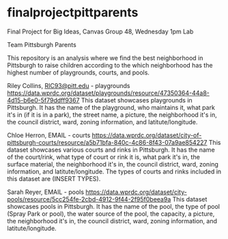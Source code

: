 # finalprojectpittparents

Final Project for Big Ideas, Canvas Group 48, Wednesday 1pm Lab

Team Pittsburgh Parents

This repository is an analysis where we find the best neighborhood in Pittsburgh to raise children according to the which neighborhood has the highest number of playgrounds, courts, and pools.

Riley Collins, RIC93@pitt.edu - playgrounds 
https://data.wprdc.org/dataset/playgrounds/resource/47350364-44a8-4d15-b6e0-5f79ddff9367
This dataset showcases playgrounds in Pittsburgh. It has the name of the playground, who maintains it, what park it's in (if it is in a park), the street name, a picture, the neighborhood it's in, the council district, ward, zoning information, and latitute/longitude. 

Chloe Herron, EMAIL - courts
https://data.wprdc.org/dataset/city-of-pittsburgh-courts/resource/a5b71bfa-840c-4c86-8f43-07a9ae854227
This dataset showcases various courts and rinks in Pittsburgh. It has the name of the court/rink, what type of court or rink it is, what park it's in, the surface material, the neighborhood it's in, the council district, ward, zoning information, and latitute/longitude. 
The types of courts and rinks included in this dataset are (INSERT TYPES). 

Sarah Reyer, EMAIL - pools
https://data.wprdc.org/dataset/city-pools/resource/5cc254fe-2cbd-4912-9f44-2f95f0beea9a
This dataset showcases pools in Pittsburgh. It has the name of the pool, the type of pool (Spray Park or pool), the water source of the pool, the capacity, a picture, the neighborhood it's in, the council district, ward, zoning information, and latitute/longitude.
